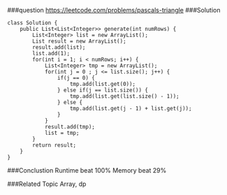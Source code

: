 ###question
https://leetcode.com/problems/pascals-triangle
###Solution
```
class Solution {
    public List<List<Integer>> generate(int numRows) {
        List<Integer> list = new ArrayList();
        List result = new ArrayList();
        result.add(list);
        list.add(1);
        for(int i = 1; i < numRows; i++) {
            List<Integer> tmp = new ArrayList();
            for(int j = 0 ; j <= list.size(); j++) {
                if(j == 0) {
                    tmp.add(list.get(0));
                } else if(j == list.size()) {
                    tmp.add(list.get(list.size() - 1));
                } else {
                    tmp.add(list.get(j - 1) + list.get(j));
                }
            }
            result.add(tmp);
            list = tmp;
        }
        return result;
    }
}
```

###Conclustion
Runtime beat 100%
Memory beat 29%

###Related Topic
Array, dp